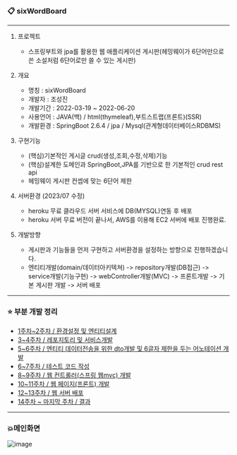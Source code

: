 ### :clipboard: sixWordBoard    
---
        
1. 프로젝트     
    + 스프링부트와 jpa를 활용한 웹 애플리케이션 게시판(헤밍웨이가 6단어만으로 쓴 소설처럼 6단어로만 쓸 수 있는 게시판)

2. 개요
   + 명칭 : sixWordBoard
   + 개발자 : 조성진
   + 개발기간 : 2022-03-19 ~ 2022-06-20      
   + 사용언어 : JAVA(백) / html(thymeleaf),부트스트랩(프론트)(SSR)  
   + 개발환경 : SpringBoot 2.6.4 / jpa / Mysql(관계형데이터베이스RDBMS)

3. 구현기능
   + (핵심)기본적인 게시글 crud(생성,조회,수정,삭제)기능
   + (핵심)설계한 도메인과 SpringBoot,JPA를 기반으로 한 기본적인 crud rest api
   + 헤밍웨이 게시판 컨셉에 맞는 6단어 제한

 
4. 서버환경 (2023/07 수정)    
   + heroku 무료 클라우드 서버 서비스에 DB(MYSQL)연동 후 배포  
   + heroku 서버 무료 버전이 끝나서, AWS를 이용해 EC2 서버에 배포 진행완료.    
  
5. 개발방향
   + 게시판과 기능들을 먼저 구현하고 서버환경을 설정하는 방향으로 진행하겠습니다.
   + 엔티티개발(domain/데이터아키텍쳐) -> repository개발(DB접근) -> service개발(기능구현) -> webController개발(MVC) -> 프론트개발 -> 기본 게시판 개발 -> 서버 배포   

----------
### ⭐ 부분 개발 정리
* [1주차~2주차 / 환경설정 및 엔티티설계](https://github.com/Jorados/sixWordsBoard/blob/main/record/fisrt.md)
* [3~4주차 / 레포지토리 및 서비스개발](https://github.com/Jorados/sixWordsBoard/blob/main/record/repository_service.md)
* [5~6주차 / 엔티티 데이터전송을 위한 dto개발 및 6글자 제한을 두는 어노테이션 개발](https://github.com/Jorados/sixWordsBoard/blob/main/record/dto_annotation.md)
* [6~7주차 / 테스트 코드 작성](https://github.com/Jorados/sixWordsBoard/blob/main/record/test.md)
* [8~9주차 / 웹 컨트롤러(스프링 웹mvc) 개발](https://github.com/Jorados/sixWordsBoard/blob/main/record/webController.md)
* [10~11주차 / 웹 페이지(프론트) 개발](https://github.com/Jorados/sixWordsBoard/blob/main/record/webPage.md)
* [12~13주차 / 웹 서버 배포 ](https://github.com/Jorados/sixWordsBoard/blob/main/record/server.md)
* [14주차 ~ 마지막 주차 / 결과](https://sixwordsboard2.herokuapp.com/)    

--------
### 💥메인화면   
![image](https://user-images.githubusercontent.com/100845256/216206336-79ce294a-5378-447f-94a1-7f6da69fb836.png)
